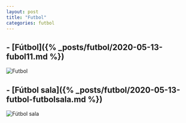 ```yaml
---
layout: post
title: "Futbol"
categories: futbol
---
```


## - [Fútbol]({% _posts/futbol/2020-05-13-fubol11.md %})

![Futbol](../images/futbo11_post.jpg)

## - [Fútbol sala]({% _posts/futbol/2020-05-13-futbol-futbolsala.md %})

![Fútbol sala](../images/futbol_futbolsala_pesta%C3%B1a.jpeg)
